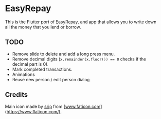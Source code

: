 # EasyRepay

This is the Flutter port of EasyRepay, and app that allows you to write down all the money that you lend or borrow.

## TODO

- Remove slide to delete and add a long press menu.
- Remove decimal digits (`x.remainder(x.floor()) == 0` checks if the decimal part is 0).
- Mark completed transactions.
- Animations
- Reuse new person / edit person dialog

## Credits

Main icon made by [srip](https://www.flaticon.com/authors/srip) from [www.faticon.com](https://www.flaticon.com/).
